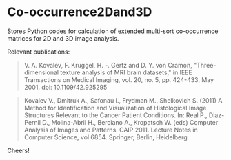 # Co-occurrence2Dand3D
Stores Python codes for calculation of extended multi-sort co-occurrence matrices for 2D and 3D image analysis.

Relevant publications:
> V. A. Kovalev, F. Kruggel, H. -. Gertz and D. Y. von Cramon, "Three-dimensional texture analysis of MRI brain datasets," in IEEE Transactions on Medical Imaging, vol. 20, no. 5, pp. 424-433, May 2001.
doi: 10.1109/42.925295

> Kovalev V., Dmitruk A., Safonau I., Frydman M., Shelkovich S. (2011) A Method for Identification and Visualization of Histological Image Structures Relevant to the Cancer Patient Conditions. In: Real P., Diaz-Pernil D., Molina-Abril H., Berciano A., Kropatsch W. (eds) Computer Analysis of Images and Patterns. CAIP 2011. Lecture Notes in Computer Science, vol 6854. Springer, Berlin, Heidelberg

Cheers!